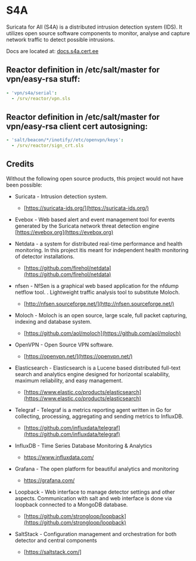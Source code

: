 # S4A

Suricata for All (S4A) is a distributed intrusion detection system (IDS). It utilizes open source software components to monitor, analyse and capture network traffic to detect possible intrusions.

Docs are located at: [docs.s4a.cert.ee](https://docs.s4a.cert.ee)


## Reactor definition in /etc/salt/master for vpn/easy-rsa stuff:
```yaml
- 'vpn/s4a/serial':
  - /srv/reactor/vpn.sls
```
## Reactor definition in /etc/salt/master for vpn/easy-rsa client cert autosigning:
```yaml
- 'salt/beacon/*/inotify//etc/openvpn/keys':
  - /srv/reactor/sign_crt.sls
```

## Credits

Without the following open source products, this project would not have been possible:

* Suricata - Intrusion detection system.

  * [https://suricata-ids.org/](https://suricata-ids.org/)

* Evebox - Web based alert and event management tool for events generated by the Suricata network threat detection engine [https://evebox.org](https://evebox.org)

* Netdata - a system for distributed real-time performance and health monitoring. In this project itis meant for independent health monitoring of detector installations.

  * [https://github.com/firehol/netdata](https://github.com/firehol/netdata)

* nfsen - NfSen is a graphical web based application for the nfdump netflow tool. . Lightweight traffic analysis tool to substitute Moloch.

  * [http://nfsen.sourceforge.net/](http://nfsen.sourceforge.net/)

* Moloch - Moloch is an open source, large scale, full packet capturing, indexing and database system.

    * [https://github.com/aol/moloch](https://github.com/aol/moloch)

* OpenVPN - Open Source VPN software.

  * [https://openvpn.net/](https://openvpn.net/)

* Elasticsearch - Elasticsearch is a Lucene based distributed full-text search and analytics engine designed for horizontal scalability, maximum reliability, and easy management. 

  * [https://www.elastic.co/products/elasticsearch](https://www.elastic.co/products/elasticsearch)

* Telegraf - Telegraf is a metrics reporting agent written in Go for collecting, processing, aggregating and sending metrics to InfluxDB.

  * [https://github.com/influxdata/telegraf](https://github.com/influxdata/telegraf)

* InfluxDB - Time Series Database Monitoring & Analytics
  
  * https://www.influxdata.com/

* Grafana - The open platform for beautiful analytics and monitoring

  * https://grafana.com/

* Loopback - Web interface to manage detector settings and other aspects. Communication with salt and web interface is done via loopback connected to a MongoDB database.

    * [https://github.com/strongloop/loopback](https://github.com/strongloop/loopback)

* SaltStack - Configuration management and orchestration for both detector and central components
    * [https://saltstack.com/]
